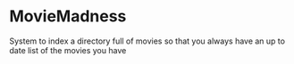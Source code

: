 MovieMadness
============

System to index a directory full of movies so that you always have an up to date list of the movies you have